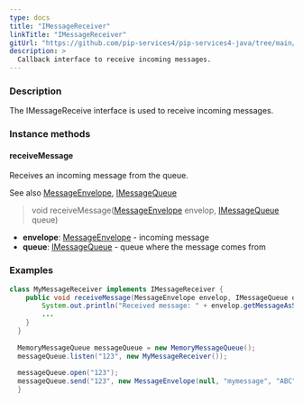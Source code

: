 ```yaml
---
type: docs
title: "IMessageReceiver"
linkTitle: "IMessageReceiver"
gitUrl: "https://github.com/pip-services4/pip-services4-java/tree/main/pip-services4-messaging-java"
description: >
  Callback interface to receive incoming messages.
---
```


### Description

The IMessageReceive interface is used to receive incoming messages. 

### Instance methods

#### receiveMessage
Receives an incoming message from the queue.

See also [MessageEnvelope](../message_envelope), [IMessageQueue](../imessage_queue)

> void receiveMessage([MessageEnvelope](../message_envelope) envelop, [IMessageQueue](../imessage_queue) queue)

- **envelope**: [MessageEnvelope](../message_envelope) - incoming message
- **queue**: [IMessageQueue](../imessage_queue) - queue where the message comes from

### Examples

```java
class MyMessageReceiver implements IMessageReceiver {
    public void receiveMessage(MessageEnvelope envelop, IMessageQueue queue) {
        System.out.println("Received message: " + envelop.getMessageAsString());
        ...
    }
  }
  
  MemoryMessageQueue messageQueue = new MemoryMessageQueue();
  messageQueue.listen("123", new MyMessageReceiver());
  
  messageQueue.open("123");
  messageQueue.send("123", new MessageEnvelope(null, "mymessage", "ABC")); // Output in console: "ABC"
  }

```
